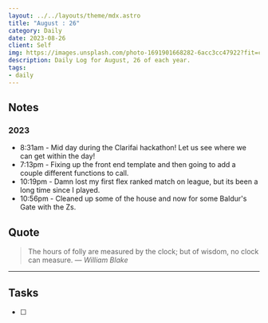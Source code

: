 ```yaml
---
layout: ../../layouts/theme/mdx.astro
title: "August : 26"
category: Daily
date: 2023-08-26
client: Self
img: https://images.unsplash.com/photo-1691901668282-6acc3cc47922?fit=crop&q=85&w=1400&h=700
description: Daily Log for August, 26 of each year.
tags:
- daily
---
```


## Notes
### 2023
- 8:31am - Mid day during the Clarifai hackathon! Let us see where we can get within the day!
- 7:13pm - Fixing up the front end template and then going to add a couple different functions to call.
- 10:19pm - Damn lost my first flex ranked match on league, but its been a long time since I played. 
- 10:56pm - Cleaned up some of the house and now for some Baldur's Gate with the Zs.

## Quote

> The hours of folly are measured by the clock; but of wisdom, no clock can measure.
> — <cite>William Blake</cite>

---

## Tasks

- [ ]